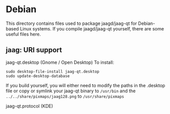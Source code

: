 
Debian
====================
This directory contains files used to package jaagd/jaag-qt
for Debian-based Linux systems. If you compile jaagd/jaag-qt yourself, there are some useful files here.

## jaag: URI support ##


jaag-qt.desktop  (Gnome / Open Desktop)
To install:

	sudo desktop-file-install jaag-qt.desktop
	sudo update-desktop-database

If you build yourself, you will either need to modify the paths in
the .desktop file or copy or symlink your jaag-qt binary to `/usr/bin`
and the `../../share/pixmaps/jaag128.png` to `/usr/share/pixmaps`

jaag-qt.protocol (KDE)

